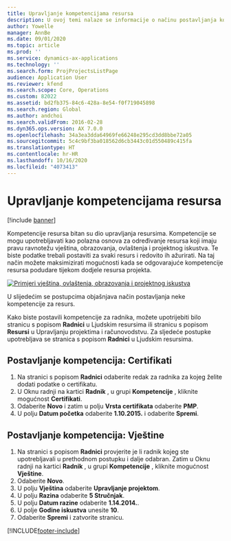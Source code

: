 ```yaml
---
title: Upravljanje kompetencijama resursa
description: U ovoj temi nalaze se informacije o načinu postavljanja kompetencija za resurse projekta.
author: Yowelle
manager: AnnBe
ms.date: 09/01/2020
ms.topic: article
ms.prod: ''
ms.service: dynamics-ax-applications
ms.technology: ''
ms.search.form: ProjProjectsListPage
audience: Application User
ms.reviewer: kfend
ms.search.scope: Core, Operations
ms.custom: 82022
ms.assetid: bd2fb375-84c6-428a-8e54-f0f719045898
ms.search.region: Global
ms.author: andchoi
ms.search.validFrom: 2016-02-28
ms.dyn365.ops.version: AX 7.0.0
ms.openlocfilehash: 34a3ea3dda64969fe66248e295cd3dd8bbe72a05
ms.sourcegitcommit: 5c4c9bf3ba018562d6cb3443c01d550489c415fa
ms.translationtype: HT
ms.contentlocale: hr-HR
ms.lasthandoff: 10/16/2020
ms.locfileid: "4073413"
---
```

# <a name="manage-resource-competencies"></a>Upravljanje kompetencijama resursa

[!include [banner](../includes/banner.md)]

Kompetencije resursa bitan su dio upravljanja resursima. Kompetencije se mogu upotrebljavati kao polazna osnova za određivanje resursa koji imaju pravu ravnotežu vještina, obrazovanja, ovlaštenja i projektnog iskustva. Te biste podatke trebali postaviti za svaki resurs i redovito ih ažurirati. Na taj način možete maksimizirati mogućnosti kada se odgovarajuće kompetencije resursa podudare tijekom dodjele resursa projekta.

[![Primjeri vještina, ovlaštenja, obrazovanja i projektnog iskustva](./media/projectresourcing06-1024x383.jpg)](./media/projectresourcing06.jpg)

U slijedećim se postupcima objašnjava način postavljanja neke kompetencije za resurs.

Kako biste postavili kompetencije za radnika, možete upotrijebiti bilo stranicu s popisom **Radnici** u Ljudskim resursima ili stranicu s popisom **Resursi** u Upravljanju projektima i računovodstvu. Za sljedeće postupke upotrebljava se stranica s popisom **Radnici** u Ljudskim resursima.

## <a name="set-up-competencies-certificates"></a>Postavljanje kompetencija: Certifikati

1. Na stranici s popisom **Radnici** odaberite redak za radnika za kojeg želite dodati podatke o certifikatu.
2. U Oknu radnji na kartici **Radnik** , u grupi **Kompetencije** , kliknite mogućnost **Certifikati**.
3. Odaberite **Novo** i zatim u polju **Vrsta certifikata** odaberite **PMP**.
4. U polju **Datum početka** odaberite **1.10.2015.** i odaberite **Spremi**.

## <a name="set-up-competencies-skills"></a>Postavljanje kompetencija: Vještine

1. Na stranici s popisom **Radnici** provjerite je li radnik kojeg ste upotrebljavali u prethodnom postupku i dalje odabran. Zatim u Oknu radnji na kartici **Radnik** , u grupi **Kompetencije** , kliknite mogućnost **Vještine**.
2. Odaberite **Novo**.
3. U polju **Vještina** odaberite **Upravljanje projektom**.
4. U polju **Razina** odaberite **5 Stručnjak**.
5. U polju **Datum razine** odaberite **1.14.2014.**.
6. U polje **Godine iskustva** unesite **10**.
7. Odaberite **Spremi** i zatvorite stranicu.


[!INCLUDE[footer-include](../includes/footer-banner.md)]